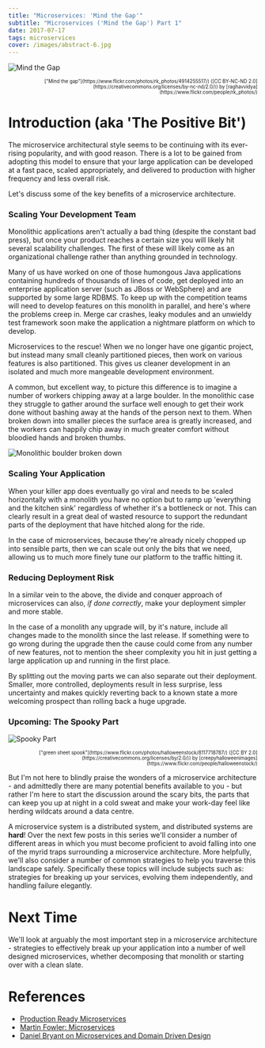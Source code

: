 ```yaml
---
title: "Microservices: 'Mind the Gap'"
subtitle: "Microservices ('Mind the Gap') Part 1"
date: 2017-07-17
tags: microservices
cover: /images/abstract-6.jpg
---
```

![Mind the Gap](mindthegap.jpg)
<div style="text-align: right"><sub><sup>["Mind the gap"](https://www.flickr.com/photos/rk_photos/4914255517/) ([CC BY-NC-ND 2.0](https://creativecommons.org/licenses/by-nc-nd/2.0/)) by [raghavvidya](https://www.flickr.com/people/rk_photos/)</sup></sub></div>

# Introduction (aka 'The Positive Bit')

The microservice architectural style seems to be continuing with its ever-rising popularity, and with good reason. There is a lot to be gained from adopting this model to ensure that your large application can be developed at a fast pace, scaled appropriately, and delivered to production with higher frequency and less overall risk.

Let's discuss some of the key benefits of a microservice architecture.

### Scaling Your Development Team

Monolithic applications aren't actually a bad thing (despite the constant bad press), but once your product reaches a certain size you will likely hit several scalability challenges. The first of these will likely come as an organizational challenge rather than anything grounded in technology.

Many of us have worked on one of those humongous Java applications containing hundreds of thousands of lines of code, get deployed into an enterprise application server (such as JBoss or WebSphere) and are supported by some large RDBMS. To keep up with the competition teams will need to develop features on this monolith in parallel, and here's where the problems creep in. Merge car crashes, leaky modules and an unwieldy test framework soon make the application a nightmare platform on which to develop.

Microservices to the rescue! When we no longer have one gigantic project, but instead many small cleanly partitioned pieces, then work on various features is also partitioned. This gives us cleaner development in an isolated and much more mangeable development environment.

A common, but excellent way, to picture this difference is to imagine a number of workers chipping away at a large boulder. In the monolithic case they struggle to gather around the surface well enough to get their work done without bashing away at the hands of the person next to them. When broken down into smaller pieces the surface area is greatly increased, and the workers can happily chip away in much greater comfort without bloodied hands and broken thumbs.

![Monolithic boulder broken down](rocks.png)

### Scaling Your Application

When your killer app does eventually go viral and needs to be scaled horizontally with a monolith you have no option but to ramp up 'everything and the kitchen sink' regardless of whether it's a bottleneck or not. This can clearly result in a great deal of wasted resource to support the redundant parts of the deployment that have hitched along for the ride.

In the case of microservices, because they're already nicely chopped up into sensible parts, then we can scale out only the bits that we need, allowing us to much more finely tune our platform to the traffic hitting it.

### Reducing Deployment Risk

In a similar vein to the above, the divide and conquer approach of microservices can also, *if done correctly*, make your deployment simpler and more stable.

In the case of a monolith any upgrade will, by it's nature, include all changes made to the monolith since the last release. If something were to go wrong during the upgrade then the cause could come from any number of new features, not to mention the sheer complexity you hit in just getting a large application up and running in the first place.

By splitting out the moving parts we can also separate out their deployment. Smaller, more controlled, deployments result in less surprise, less uncertainty and makes quickly reverting back to a known state a more welcoming prospect than rolling back a huge upgrade.

### Upcoming: The Spooky Part

![Spooky Part](ghost.jpg)
<div style="text-align: right"><sub><sup>["green sheet spook"](https://www.flickr.com/photos/halloweenstock/8117718787/) ([CC BY 2.0](https://creativecommons.org/licenses/by/2.0/)) by [creepyhalloweenimages](https://www.flickr.com/people/halloweenstock/)</sup></sub></div>

But I'm not here to blindly praise the wonders of a microservice architecture - and admittedly there are many potential benefits available to you - but rather I'm here to start the discussion around the scary bits, the parts that can keep you up at night in a cold sweat and make your work-day feel like herding wildcats around a data centre.

A microservice system is a distributed system, and distributed systems are **hard**! Over the next few posts in this series we'll consider a number of different areas in which you must become proficient to avoid falling into one of the myrid traps surrounding a microservice architecture. More helpfully, we'll also consider a number of common strategies to help you traverse this landscape safely. Specifically these topics will include subjects such as: strategies for breaking up your services, evolving them independently, and handling failure elegantly.

# Next Time

We'll look at arguably the most important step in a microservice architecture - strategies to effectively break up your application into a number of well designed microservices, whether decomposing that monolith or starting over with a clean slate.

# References
* [Production Ready Microservices](http://shop.oreilly.com/product/0636920053675.do)
* [Martin Fowler: Microservices](https://martinfowler.com/articles/microservices.html)
* [Daniel Bryant on Microservices and Domain Driven Design](https://www.infoq.com/podcasts/daniel-bryant)
